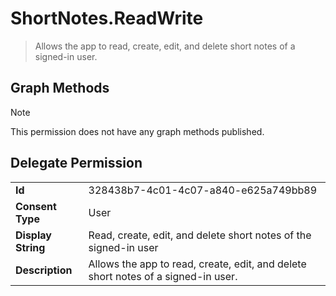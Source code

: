 # ShortNotes.ReadWrite

> Allows the app to read, create, edit, and delete short notes of a signed-in user.
## Graph Methods

> [!NOTE]
> This permission does not have any graph methods published.

## Delegate Permission
|||
|-|-|
|**Id**|328438b7-4c01-4c07-a840-e625a749bb89|
|**Consent Type**|User|
|**Display String**|Read, create, edit, and delete short notes of the signed-in user|
|**Description**|Allows the app to read, create, edit, and delete short notes of a signed-in user.|

